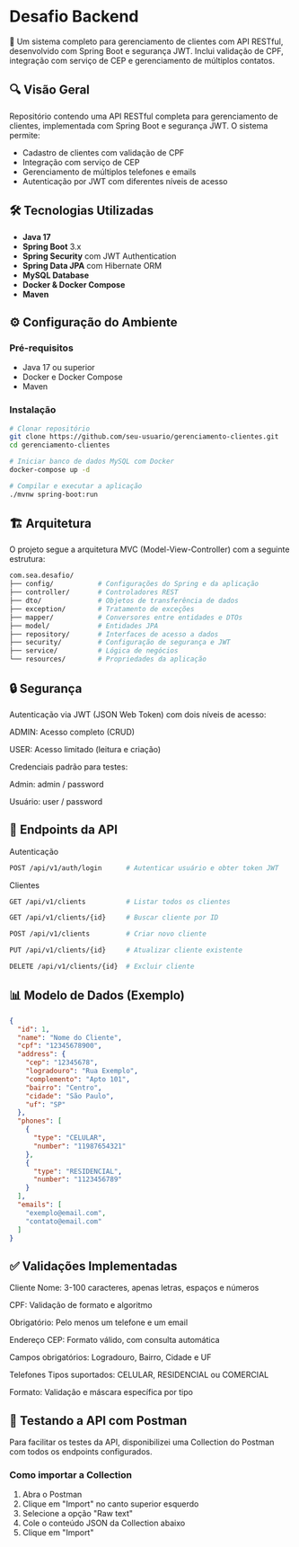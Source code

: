 # Desafio Backend

📌 Um sistema completo para gerenciamento de clientes com API RESTful, desenvolvido com Spring Boot e segurança JWT. Inclui validação de CPF, integração com serviço de CEP e gerenciamento de múltiplos contatos.

## 🔍 Visão Geral

Repositório contendo uma API RESTful completa para gerenciamento de clientes, implementada com Spring Boot e segurança JWT. O sistema permite:
- Cadastro de clientes com validação de CPF
- Integração com serviço de CEP
- Gerenciamento de múltiplos telefones e emails
- Autenticação por JWT com diferentes níveis de acesso

## 🛠️ Tecnologias Utilizadas

- **Java 17**
- **Spring Boot** 3.x
- **Spring Security** com JWT Authentication
- **Spring Data JPA** com Hibernate ORM
- **MySQL Database**
- **Docker & Docker Compose**
- **Maven**

## ⚙️ Configuração do Ambiente

### Pré-requisitos

- Java 17 ou superior
- Docker e Docker Compose
- Maven

### Instalação

```bash
# Clonar repositório
git clone https://github.com/seu-usuario/gerenciamento-clientes.git
cd gerenciamento-clientes

# Iniciar banco de dados MySQL com Docker
docker-compose up -d

# Compilar e executar a aplicação
./mvnw spring-boot:run
```

## 🏗️ Arquitetura

O projeto segue a arquitetura MVC (Model-View-Controller) com a seguinte estrutura:
```bash
com.sea.desafio/
├── config/           # Configurações do Spring e da aplicação
├── controller/       # Controladores REST
├── dto/              # Objetos de transferência de dados
├── exception/        # Tratamento de exceções
├── mapper/           # Conversores entre entidades e DTOs
├── model/            # Entidades JPA
├── repository/       # Interfaces de acesso a dados
├── security/         # Configuração de segurança e JWT
├── service/          # Lógica de negócios
└── resources/        # Propriedades da aplicação 
```

## 🔒 Segurança

Autenticação via JWT (JSON Web Token) com dois níveis de acesso:

ADMIN: Acesso completo (CRUD)

USER: Acesso limitado (leitura e criação)

Credenciais padrão para testes:

Admin: admin / password

Usuário: user / password


## 📝 Endpoints da API
Autenticação
```bash
POST /api/v1/auth/login      # Autenticar usuário e obter token JWT
```
Clientes
```bash
GET /api/v1/clients          # Listar todos os clientes

GET /api/v1/clients/{id}     # Buscar cliente por ID

POST /api/v1/clients         # Criar novo cliente

PUT /api/v1/clients/{id}     # Atualizar cliente existente

DELETE /api/v1/clients/{id}  # Excluir cliente
```

## 📊 Modelo de Dados (Exemplo)
```json
{
  "id": 1,
  "name": "Nome do Cliente",
  "cpf": "12345678900",  
  "address": {
    "cep": "12345678",
    "logradouro": "Rua Exemplo",
    "complemento": "Apto 101",
    "bairro": "Centro",
    "cidade": "São Paulo",
    "uf": "SP"
  },
  "phones": [
    {
      "type": "CELULAR",
      "number": "11987654321"
    },
    {
      "type": "RESIDENCIAL",
      "number": "1123456789"
    }
  ],
  "emails": [
    "exemplo@email.com",
    "contato@email.com"
  ]
}
```

## ✅ Validações Implementadas
Cliente
Nome: 3-100 caracteres, apenas letras, espaços e números

CPF: Validação de formato e algoritmo

Obrigatório: Pelo menos um telefone e um email

Endereço
CEP: Formato válido, com consulta automática

Campos obrigatórios: Logradouro, Bairro, Cidade e UF

Telefones
Tipos suportados: CELULAR, RESIDENCIAL ou COMERCIAL

Formato: Validação e máscara específica por tipo


## 🧪 Testando a API com Postman

Para facilitar os testes da API, disponibilizei uma Collection do Postman com todos os endpoints configurados.

### Como importar a Collection

1. Abra o Postman
2. Clique em "Import" no canto superior esquerdo
3. Selecione a opção "Raw text"
4. Cole o conteúdo JSON da Collection abaixo
5. Clique em "Import"
